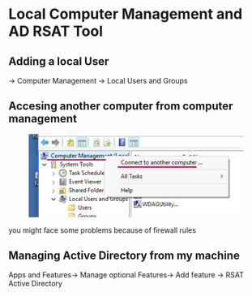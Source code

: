 # Local Computer Management and AD RSAT Tool



## Adding a local User

\-> Computer Management -> Local Users and Groups



## Accesing another computer from computer management

<div align="left">

<figure><img src="../../.gitbook/assets/image (5) (1).png" alt=""><figcaption></figcaption></figure>

</div>

you might face some problems because of firewall rules



## Managing Active Directory from my machine

Apps and Features-> Manage optional Features-> Add feature -> RSAT Active Directory
